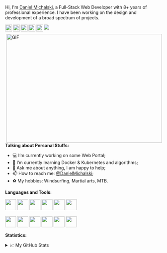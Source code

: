 Hi, I'm [Daniel Michalski](https://www.linkedin.com/in/michalskidaniel/), a Full-Stack Web Developer with 8+ years of professional experience. I have been working on the design and development of a broad spectrum of projects.

<a href="https://www.linkedin.com/in/michalskidaniel/">
  <img align="left" alt="LinkdeIn" width="22px" src="https://cdn.jsdelivr.net/npm/simple-icons@v3/icons/linkedin.svg" />
</a>
<a href="https://twitter.com/d__michalski">
  <img align="left" alt="Twitter" width="22px" src="https://cdn.jsdelivr.net/npm/simple-icons@v3/icons/twitter.svg" />
</a>
<a href="https://stackoverflow.com/u/3041542">
  <img align="left" alt="StackOverflow" width="22px" src="https://cdn.jsdelivr.net/npm/simple-icons@v3/icons/stackoverflow.svg" />
</a>
<a href="https://www.facebook.com/daniel.michalski.142/">
  <img align="left" alt="Facebook" width="22px" src="https://cdn.jsdelivr.net/npm/simple-icons@v3/icons/facebook.svg" />
</a>
<a href="https://www.instagram.com/daniel_mski/">
  <img align="left" alt="Instagram" width="22px" src="https://cdn.jsdelivr.net/npm/simple-icons@v3/icons/instagram.svg" />
</a>

![](https://visitor-badge.glitch.me/badge?page_id=danielmichalski)

<img align="right" alt="GIF" src="https://github.com/DanielMichalski/DanielMichalski/blob/master/images/other/coding.gif?raw=true" width="500" height="350" />

**Talking about Personal Stuffs:**
- 💻 I’m currently working on some Web Portal;
- 🌱 I’m currently learning Docker & Kubernetes and algorithms; 
- 💬 Ask me about anything, I am happy to help;
- 📫 How to reach me: [@DanielMichalski](https://www.linkedin.com/in/michalskidaniel/);
- ⚽ My hobbies: Windsurfing, Martial arts, MTB.

**Languages and Tools:** 
<p>
  <code><img width="35" height="35" src="https://raw.githubusercontent.com/DanielMichalski/DanielMichalski/master/images/technologies/java.png"></code>
  <code><img width="35" height="35" src="https://raw.githubusercontent.com/DanielMichalski/DanielMichalski/master/images/technologies/kotlin.png"></code> 
  <code><img width="35" height="35" src="https://raw.githubusercontent.com/DanielMichalski/DanielMichalski/master/images/technologies/spring.png"></code>
  <code><img width="35" height="35" src="https://raw.githubusercontent.com/DanielMichalski/DanielMichalski/master/images/technologies/hibernate.png"></code>
  <code><img width="35" height="35" src="https://raw.githubusercontent.com/DanielMichalski/DanielMichalski/master/images/technologies/docker.png"></code>
  <code><img width="35" height="35" src="https://raw.githubusercontent.com/DanielMichalski/DanielMichalski/master/images/technologies/kubernetes.png"></code>
  <br /><br />
  <code><img width="35" height="35" src="https://raw.githubusercontent.com/DanielMichalski/DanielMichalski/master/images/technologies/html.jpg"></code>
  <code><img width="35" height="35" src="https://raw.githubusercontent.com/DanielMichalski/DanielMichalski/master/images/technologies/css.svg"></code>
  <code><img width="35" height="35" src="https://raw.githubusercontent.com/DanielMichalski/DanielMichalski/master/images/technologies/javascript.png"></code>
  <code><img width="35" height="35" src="https://raw.githubusercontent.com/DanielMichalski/DanielMichalski/master/images/technologies/angular.png"></code>
  <code><img width="35" height="35" src="https://raw.githubusercontent.com/DanielMichalski/DanielMichalski/master/images/technologies/angular_material.png"></code>
  <code><img width="35" height="35" src="https://raw.githubusercontent.com/DanielMichalski/DanielMichalski/master/images/technologies/ionic.png"></code>
</p>

**Statistics:**  
<details>
  <summary>📈 My GitHub Stats</summary>
  <br />
  <img align="left" alt="DanielMichalski" src="https://github-readme-stats.vercel.app/api/top-langs/?username=danielmichalski&theme=gotham" />
  <img align="left" alt="DanielMichalski" src="https://github-readme-stats.vercel.app/api?username=danielmichalski&show_icons=true&theme=gotham" />
</details>

